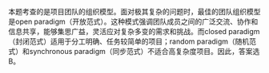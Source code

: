 本题考查的是项目团队的组织模型。面对极其复杂的问题时，最佳的团队组织模型是open paradigm（开放范式）。这种模式强调团队成员之间的广泛交流、协作和信息共享，能够集思广益，灵活应对复杂多变的需求和挑战。而closed paradigm（封闭范式）适用于分工明确、任务较简单的项目；random paradigm（随机范式）和synchronous paradigm（同步范式）不适合高复杂度项目。因此，答案选B。
